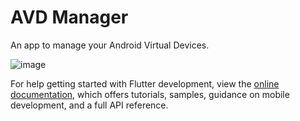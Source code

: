 # AVD Manager

An app to manage your Android Virtual Devices.

![image](https://github.com/harysuryanto/avd_manager/assets/17674038/a2c5a77f-0e36-4fc8-b55a-42e77ebb15be)

For help getting started with Flutter development, view the
[online documentation](https://docs.flutter.dev/), which offers tutorials,
samples, guidance on mobile development, and a full API reference.

